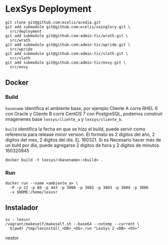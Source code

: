 LexSys Deployment
=================


    git clone git@github.com:ecelis/acedia.git
    git add submodule git@github.com:ecelis/vainglory.git \
      src/deployment
    git add submodule git@github.com:admin-tic/wrath.git \
      src/wrath
    git add submodule git@github.com:admin-tic/wpride.git \
      src/wpride
    git add submodule git@github.com:admin-tic/sloth.git \
      src/sloth
    git add submodule git@github.com:admin-tic/envy.git \
      src/envy


Docker
------

### Build

`basename` identifica el ambiente base, por ejemplo Cliente A corre
RHEL 6 con Oracle y Cliente B corre CentOS 7 con PostgreSQL, podemos
construir imagenenes base `lexsys/cliente_a` y `lexsys/cliente_b`.

`build` identifica la fecha en que se hizo el build, puede servir como
referencia para release minor version. El formato es 2 dígitos del año,
2 dígitos del mes, 2 dígitos del día. Ej. 160321. Si es Necesario hacer
más de un buld por día, puede agregarse 2 dígitos de hora y 2 dígitos de
minutos. 160320945


    docker build -t lexsys/<basename>:<build> .


### Run


    docker run --name <ambiente_a> \
      -P -p 22 -p 80 -p 443 -p 3000 -p 3002 -p 3003 -p 3004 -p 3006
      -v $HOME:/home/lexusr



Instalador
----------


    su - lexusr
    /vagrant/makeself/makeself.sh --base64 --notemp --current \
      $(pwd) /tmp/lexinstall_<DB>_<OS>.run "LexSys 2 <DB> <OS>"


nestor
